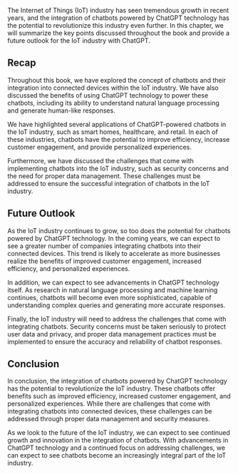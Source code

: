 
The Internet of Things (IoT) industry has seen tremendous growth in recent years, and the integration of chatbots powered by ChatGPT technology has the potential to revolutionize this industry even further. In this chapter, we will summarize the key points discussed throughout the book and provide a future outlook for the IoT industry with ChatGPT.

Recap
-----

Throughout this book, we have explored the concept of chatbots and their integration into connected devices within the IoT industry. We have also discussed the benefits of using ChatGPT technology to power these chatbots, including its ability to understand natural language processing and generate human-like responses.

We have highlighted several applications of ChatGPT-powered chatbots in the IoT industry, such as smart homes, healthcare, and retail. In each of these industries, chatbots have the potential to improve efficiency, increase customer engagement, and provide personalized experiences.

Furthermore, we have discussed the challenges that come with implementing chatbots into the IoT industry, such as security concerns and the need for proper data management. These challenges must be addressed to ensure the successful integration of chatbots in the IoT industry.

Future Outlook
--------------

As the IoT industry continues to grow, so too does the potential for chatbots powered by ChatGPT technology. In the coming years, we can expect to see a greater number of companies integrating chatbots into their connected devices. This trend is likely to accelerate as more businesses realize the benefits of improved customer engagement, increased efficiency, and personalized experiences.

In addition, we can expect to see advancements in ChatGPT technology itself. As research in natural language processing and machine learning continues, chatbots will become even more sophisticated, capable of understanding complex queries and generating more accurate responses.

Finally, the IoT industry will need to address the challenges that come with integrating chatbots. Security concerns must be taken seriously to protect user data and privacy, and proper data management practices must be implemented to ensure the accuracy and reliability of chatbot responses.

Conclusion
----------

In conclusion, the integration of chatbots powered by ChatGPT technology has the potential to revolutionize the IoT industry. These chatbots offer benefits such as improved efficiency, increased customer engagement, and personalized experiences. While there are challenges that come with integrating chatbots into connected devices, these challenges can be addressed through proper data management and security measures.

As we look to the future of the IoT industry, we can expect to see continued growth and innovation in the integration of chatbots. With advancements in ChatGPT technology and a continued focus on addressing challenges, we can expect to see chatbots become an increasingly integral part of the IoT industry.
